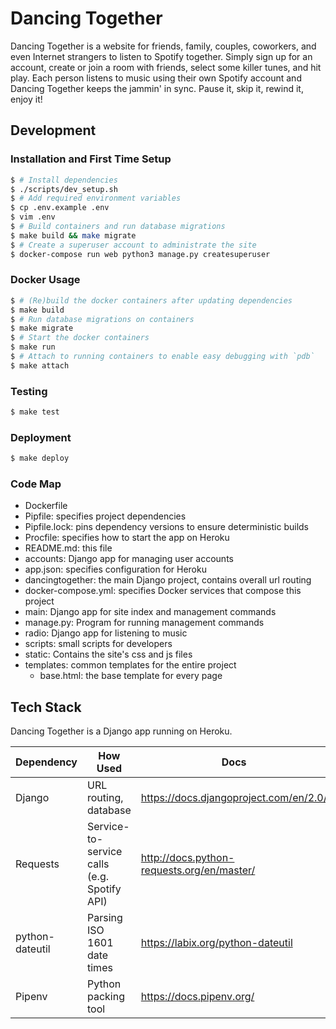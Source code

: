 # Dancing Together

Dancing Together is a website for friends, family, couples, coworkers, and
even Internet strangers to listen to Spotify together. Simply sign up for an
account, create or join a room with friends, select some killer tunes, and
hit play. Each person listens to music using their own Spotify account and
Dancing Together keeps the jammin' in sync. Pause it, skip it, rewind it,
enjoy it!


## Development

### Installation and First Time Setup

```sh
$ # Install dependencies
$ ./scripts/dev_setup.sh
$ # Add required environment variables
$ cp .env.example .env
$ vim .env
$ # Build containers and run database migrations
$ make build && make migrate
$ # Create a superuser account to administrate the site
$ docker-compose run web python3 manage.py createsuperuser
```

### Docker Usage

```sh
$ # (Re)build the docker containers after updating dependencies
$ make build
$ # Run database migrations on containers
$ make migrate
$ # Start the docker containers
$ make run
$ # Attach to running containers to enable easy debugging with `pdb`
$ make attach
```

### Testing

```sh
$ make test
```

### Deployment

```sh
$ make deploy
```


### Code Map

- Dockerfile
- Pipfile: specifies project dependencies
- Pipfile.lock: pins dependency versions to ensure deterministic builds
- Procfile: specifies how to start the app on Heroku
- README.md: this file
- accounts: Django app for managing user accounts
- app.json: specifies configuration for Heroku
- dancingtogether: the main Django project, contains overall url routing
- docker-compose.yml: specifies Docker services that compose this project
- main: Django app for site index and management commands
- manage.py: Program for running management commands
- radio: Django app for listening to music
- scripts: small scripts for developers
- static: Contains the site's css and js files
- templates: common templates for the entire project
  + base.html: the base template for every page


## Tech Stack

Dancing Together is a Django app running on Heroku.

| Dependency      | How Used                                    | Docs                                       |
| ----------      | ------                                      | ----                                       |
| Django          | URL routing, database                       | https://docs.djangoproject.com/en/2.0/     |
| Requests        | Service-to-service calls (e.g. Spotify API) | http://docs.python-requests.org/en/master/ |
| python-dateutil | Parsing ISO 1601 date times                 | https://labix.org/python-dateutil          |
| Pipenv          | Python packing tool                         | https://docs.pipenv.org/                   |
